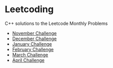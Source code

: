 # Leetcoding
C++ solutions to the Leetcode Monthly Problems
<ul>
<li><a href="https://github.com/sakshi300699/Leetcoding/tree/main/November">November Challenge</a></li>

<li><a href="https://github.com/sakshi300699/Leetcoding/tree/main/December">December Challenge</a></li>

<li><a href="https://github.com/sakshi300699/Leetcoding/tree/main/January">January Challenge</a></li>

<li><a href="https://github.com/sakshi300699/Leetcoding/tree/main/February">February Challenge</a></li>
  
<li><a href="https://github.com/sakshi300699/Leetcoding/tree/main/March">March Challenge</a></li>
  
 <li><a href="https://github.com/sakshi300699/Leetcoding/tree/main/April">April Challenge</a></li>
</ul>
